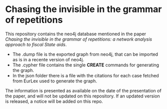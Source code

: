 # Chasing the invisible in the grammar of repetitions

This repository contains the neo4j database mentioned in the paper *Chasing the invisible in the grammar of repetitions: a network analysis approach to fiscal State aids*.

- The .dump file is the exported graph from neo4j, that can be imported as is in a recente version of neo4j.
- The .cypher file contains the single **CREATE** commands for generating the graph.
- In the json folder there is a file with the citations for each case fetched from EurLex used to generate the graph.

The information is presented as available on the date of the presentation of the paper, and will not be updated on this repository.
If an updated version is released, a notice will be added on this repo.
